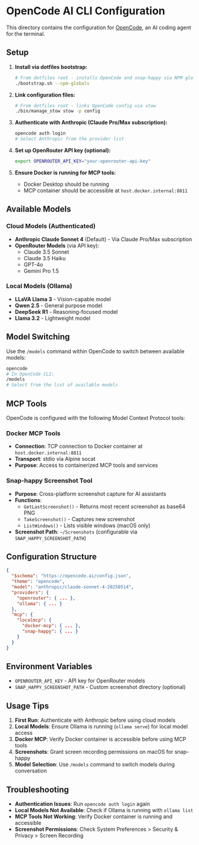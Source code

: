 # OpenCode AI CLI Configuration

This directory contains the configuration for [OpenCode](https://opencode.ai), an AI coding agent for the terminal.

## Setup

1. **Install via dotfiles bootstrap:**
   ```bash
   # From dotfiles root - installs OpenCode and snap-happy via NPM globals
   ./bootstrap.sh --npm-globals
   ```

2. **Link configuration files:**
   ```bash
   # From dotfiles root - links OpenCode config via stow
   ./bin/manage_stow stow -p config
   ```

3. **Authenticate with Anthropic (Claude Pro/Max subscription):**
   ```bash
   opencode auth login
   # Select Anthropic from the provider list
   ```

4. **Set up OpenRouter API key (optional):**
   ```bash
   export OPENROUTER_API_KEY="your-openrouter-api-key"
   ```

5. **Ensure Docker is running for MCP tools:**
   - Docker Desktop should be running
   - MCP container should be accessible at `host.docker.internal:8811`

## Available Models

### Cloud Models (Authenticated)
- **Anthropic Claude Sonnet 4** (Default) - Via Claude Pro/Max subscription
- **OpenRouter Models** (via API key):
  - Claude 3.5 Sonnet
  - Claude 3.5 Haiku
  - GPT-4o
  - Gemini Pro 1.5

### Local Models (Ollama)
- **LLaVA Llama 3** - Vision-capable model
- **Qwen 2.5** - General purpose model
- **DeepSeek R1** - Reasoning-focused model
- **Llama 3.2** - Lightweight model

## Model Switching

Use the `/models` command within OpenCode to switch between available models:

```bash
opencode
# In OpenCode CLI:
/models
# Select from the list of available models
```

## MCP Tools

OpenCode is configured with the following Model Context Protocol tools:

### Docker MCP Tools
- **Connection**: TCP connection to Docker container at `host.docker.internal:8811`
- **Transport**: stdio via Alpine socat
- **Purpose**: Access to containerized MCP tools and services

### Snap-happy Screenshot Tool
- **Purpose**: Cross-platform screenshot capture for AI assistants
- **Functions**:
  - `GetLastScreenshot()` - Returns most recent screenshot as base64 PNG
  - `TakeScreenshot()` - Captures new screenshot
  - `ListWindows()` - Lists visible windows (macOS only)
- **Screenshot Path**: `~/Screenshots` (configurable via `SNAP_HAPPY_SCREENSHOT_PATH`)

## Configuration Structure

```json
{
  "$schema": "https://opencode.ai/config.json",
  "theme": "opencode",
  "model": "anthropic/claude-sonnet-4-20250514",
  "providers": {
    "openrouter": { ... },
    "ollama": { ... }
  },
  "mcp": {
    "localmcp": {
      "docker-mcp": { ... },
      "snap-happy": { ... }
    }
  }
}
```

## Environment Variables

- `OPENROUTER_API_KEY` - API key for OpenRouter models
- `SNAP_HAPPY_SCREENSHOT_PATH` - Custom screenshot directory (optional)

## Usage Tips

1. **First Run**: Authenticate with Anthropic before using cloud models
2. **Local Models**: Ensure Ollama is running (`ollama serve`) for local model access
3. **Docker MCP**: Verify Docker container is accessible before using MCP tools
4. **Screenshots**: Grant screen recording permissions on macOS for snap-happy
5. **Model Selection**: Use `/models` command to switch models during conversation

## Troubleshooting

- **Authentication Issues**: Run `opencode auth login` again
- **Local Models Not Available**: Check if Ollama is running with `ollama list`
- **MCP Tools Not Working**: Verify Docker container is running and accessible
- **Screenshot Permissions**: Check System Preferences > Security & Privacy > Screen Recording